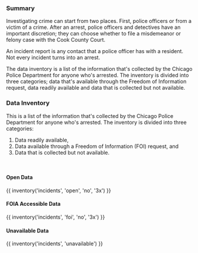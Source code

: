 ### Summary
Investigating crime can start from two places. First, police officers or from a victim of a crime. After an arrest, police officers and detectives have an important discretion; they can choose whether to file a misdemeanor or felony case with the Cook County Court. 

An incident report is any contact that a police officer has with a resident. Not every incident turns into an arrest. 

The data inventory is a list of the information that's collected by the Chicago Police Department for anyone who's arrested. The inventory is divided into three categories; data that's available through the Freedom of Information request, data readily available and data that is collected but not available.

### Data Inventory

This is a list of the information that's collected by the Chicago Police Department for anyone who's arrested. The inventory is divided into three categories:
<ol>
  <li>Data readily available,</li>
  <li>Data available through a Freedom of Information (FOI) request, and</li>
  <li>Data that is collected but not available.</li>
</ol>
<br>

#### Open Data

{{ inventory('incidents', 'open', 'no', '3x') }}

#### FOIA Accessible Data

{{ inventory('incidents', 'foi', 'no', '3x') }}

#### Unavailable Data

{{ inventory('incidents', 'unavailable') }}
